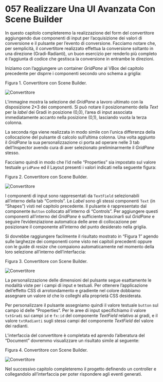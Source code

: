 # 057 Realizzare Una UI Avanzata Con Scene Builder

In questo capitolo completeremo la realizzazione del form del convertitore aggiungendo due componenti di input per l’acquisizione dei valori di conversione e il pulsante per l’evento di conversione. Facciamo notare che, per semplicità, il convertitore realizzato effettua la conversione soltanto in una direzione \(Gradi-Radianti\), un buon esercizio per renderlo più completo è l’aggiunta di codice che gestisca la conversione in entrambe le direzioni.

Iniziamo con l’aggiungere un container _GridPane_ al VBox del capitolo precedente per disprre i componenti secondo uno schema a griglia:

Figura 1. Convertitore con Scene Builder.

![Convertitore](http://www.html.it/wp-content/uploads/2017/06/SceneBuilderGR6.png)

L’immagine mostra la selezione del _GridPane_ a lavoro ultimato con la disposizione 2×3 dei componenti. Si può notare il posizionamento della _Text_ per la _label_ dei Gradi in posizione \(0,0\), l’area di input associata immediatamente accanto nella posizione \(0,1\), lasciando vuota la terza colonna.

La seconda riga viene realizzata in modo simile con l’unica differenza della collocazione del pulsante di calcolo sull’ultima colonna. Una volta aggiunto il _GridPane_ la sua personalizzazione ci porta ad operare nelle 3 tab dell’Inspector avendo cura di aver selezionato preliminarmente il _GridPane_ stesso.

Facciamo quindi in modo che l’id nelle “Properties” sia impostato sul valore testuale `gridPane` ed il Layout presenti i valori indicati nella seguente figura:

Figura 2. Convertitore con Scene Builder.

![Convertitore](http://www.html.it/wp-content/uploads/2017/06/SceneBuilderGR7.png)

I componenti di input sono rappresentati da `TextField` selezionabili all’interno della tab “Controls”. Le _Label_ sono gli stessi componenti `Text` \(in “Shapes”\) visti nel capitolo precedente. Il pulsante è rappresentato dal componente `Button` collocato all’interno di “Controls”. Per aggiungere questi componenti all’interno del _GridPane_ è sufficiente trascinarli sul _GridPane_ e seguire l’evidenziazione automatica delle aree di collocazione per posizionare il componente all’interno del punto desiderato nella griglia.

Si dovrebbe raggiungere facilmente il risultato mostrato in “Figura 1” agendo sulle larghezze dei componenti come visto nei capitoli precedenti oppure con le guide di _resize_ che compaiono automaticamente nel momento della loro selezione all’interno dell’interfaccia:

Figura 3. Convertitore con Scene Builder.

![Convertitore](http://www.html.it/wp-content/uploads/2017/06/SceneBuilderGR8.png)

La personalizzazione delle dimensioni del pulsante segue esattamente le modalità viste per i campi di input e testuali. Per ottenere l’applicazione dell’effetto CSS di arrotondamento e gradiente nel colore dobbiamo assegnare un valore _id_ che lo colleghi alla proprietà CSS desiderata.

Per personalizzare il pulsante assegniamo quindi il valore testuale `button` sul campo id delle “Properties”. Per le aree di input specifichiamo il valore `txtGradi` sui campi `id` e `fx:id` del componente _TextField_ relativo ai gradi, e il valore `txtRadianti` sugli stessi campi del componente _TextField_ del valore dei radianti.

L’interfaccia del convertitore è completata ed aprendo l’alberatura del “Document” dovremmo visualizzare un risultato simile al seguente:

Figura 4. Convertitore con Scene Builder.

![Convertitore](http://www.html.it/wp-content/uploads/2017/06/SceneBuilderGR9.png)

Nel successivo capitolo completeremo il progetto definendo un controller e collegandolo all’interfaccia per poter rispondere agli eventi generati.

